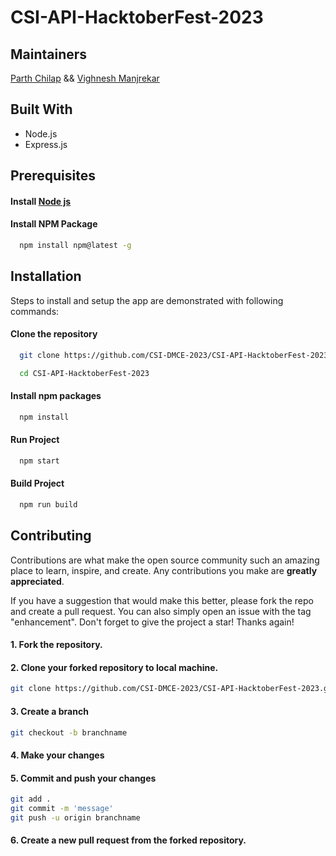# CSI-API-HacktoberFest-2023

## Maintainers
[Parth Chilap](https://github.com/chillupparth) && [Vighnesh Manjrekar](https://github.com/VighneshManjrekar)

## Built With

- Node.js
- Express.js


## Prerequisites

#### Install [Node js](https://nodejs.org/en/)

#### Install NPM Package
```bash
  npm install npm@latest -g
```


 ## Installation


Steps to install and setup the app are demonstrated with following commands:

#### Clone the repository
```bash
  git clone https://github.com/CSI-DMCE-2023/CSI-API-HacktoberFest-2023.git
```
```bash
  cd CSI-API-HacktoberFest-2023
```
 
#### Install npm packages
```bash
  npm install
```

#### Run Project
```bash
  npm start
```

#### Build Project
```bash
  npm run build
```

## Contributing


Contributions are what make the open source community such an amazing place to learn, inspire, and create. Any contributions you make are **greatly appreciated**.

If you have a suggestion that would make this better, please fork the repo and create a pull request. You can also simply open an issue with the tag "enhancement".
Don't forget to give the project a star! Thanks again!

#### 1. Fork the repository.
#### 2. Clone your forked repository to local machine.
```bash
git clone https://github.com/CSI-DMCE-2023/CSI-API-HacktoberFest-2023.git
```
#### 3. Create a branch 
```bash
git checkout -b branchname
```
#### 4. Make your changes

#### 5. Commit and push your changes
```bash
git add . 
git commit -m 'message'
git push -u origin branchname
```
#### 6. Create a new pull request from the forked repository.

